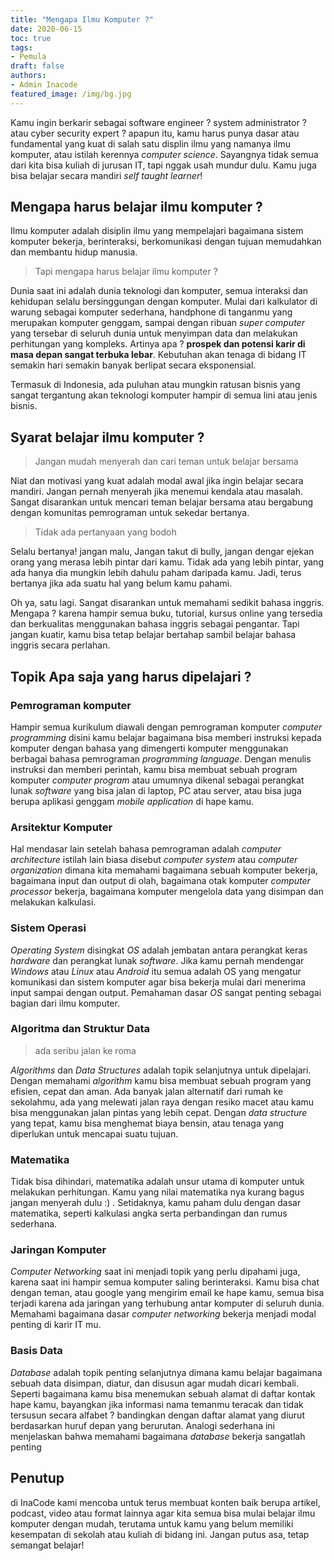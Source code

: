 ```yaml
---
title: "Mengapa Ilmu Komputer ?"
date: 2020-06-15
toc: true
tags:
- Pemula
draft: false
authors:
- Admin Inacode
featured_image: /img/bg.jpg
---
```


Kamu ingin berkarir sebagai software engineer ? system administrator ? atau cyber security expert ? apapun itu, kamu harus punya dasar atau fundamental yang kuat di salah satu displin ilmu yang namanya ilmu komputer, atau istilah kerennya *computer science*. Sayangnya tidak semua dari kita bisa kuliah di jurusan IT, tapi nggak usah mundur dulu. Kamu juga bisa belajar secara mandiri *self taught learner*! 

<!--more--> 


## Mengapa harus belajar ilmu komputer ?

Ilmu komputer adalah disiplin ilmu yang mempelajari bagaimana sistem komputer bekerja, berinteraksi, berkomunikasi dengan tujuan memudahkan dan membantu hidup manusia.

> Tapi mengapa harus belajar ilmu komputer ?

Dunia saat ini adalah dunia teknologi dan komputer, semua interaksi dan kehidupan selalu bersinggungan dengan komputer. Mulai dari kalkulator di warung sebagai komputer sederhana, handphone di tanganmu yang merupakan komputer genggam, sampai dengan ribuan *super computer* yang tersebar di seluruh dunia untuk menyimpan data dan melakukan perhitungan yang kompleks. Artinya apa ? **prospek dan potensi karir di masa depan sangat terbuka lebar**. Kebutuhan akan tenaga di bidang IT semakin hari semakin banyak berlipat secara eksponensial.

Termasuk di Indonesia, ada puluhan atau mungkin ratusan bisnis yang sangat tergantung akan teknologi komputer hampir di semua lini atau jenis bisnis.

## Syarat belajar ilmu komputer ?

> Jangan mudah menyerah dan cari teman untuk belajar bersama

Niat dan motivasi yang kuat adalah modal awal jika ingin belajar secara mandiri. Jangan pernah menyerah jika menemui kendala atau masalah. Sangat disarankan untuk mencari teman belajar bersama atau bergabung dengan komunitas pemrograman untuk sekedar bertanya. 

> Tidak ada pertanyaan yang bodoh

Selalu bertanya! jangan malu, Jangan takut di bully, jangan dengar ejekan orang yang merasa lebih pintar dari kamu. Tidak ada yang lebih pintar, yang ada hanya dia mungkin lebih dahulu paham daripada kamu. Jadi, terus bertanya jika ada suatu hal yang belum kamu pahami.

Oh ya, satu lagi. Sangat disarankan untuk memahami sedikit bahasa inggris. Mengapa ? karena hampir semua buku, tutorial, kursus online yang tersedia dan berkualitas menggunakan bahasa inggris sebagai pengantar. Tapi jangan kuatir, kamu bisa tetap belajar bertahap sambil belajar bahasa inggris secara perlahan.

## Topik Apa saja yang harus dipelajari ?

### Pemrograman komputer

Hampir semua kurikulum diawali dengan pemrograman komputer *computer programming* disini kamu belajar bagaimana bisa  memberi instruksi kepada komputer dengan bahasa yang dimengerti komputer menggunakan berbagai bahasa pemrograman *programming language*. Dengan menulis instruksi dan memberi perintah, kamu bisa membuat sebuah program komputer *computer program* atau umumnya dikenal sebagai perangkat lunak *software* yang bisa jalan di laptop, PC atau server, atau bisa juga berupa aplikasi genggam *mobile application* di hape kamu.

### Arsitektur Komputer

Hal mendasar lain setelah bahasa pemrograman adalah *computer architecture* istilah lain biasa disebut *computer system* atau *computer organization* dimana kita memahami bagaimana sebuah komputer bekerja, bagaimana input dan output di olah, bagaimana otak komputer *computer processor* bekerja, bagaimana komputer mengelola data yang disimpan dan melakukan kalkulasi.

### Sistem Operasi

*Operating System* disingkat *OS* adalah jembatan antara perangkat keras *hardware* dan perangkat lunak *software*. Jika kamu pernah mendengar *Windows* atau *Linux* atau *Android* itu semua adalah OS yang mengatur komunikasi dan sistem komputer agar bisa bekerja mulai dari menerima input sampai dengan output. Pemahaman dasar *OS* sangat penting sebagai bagian dari ilmu komputer.

### Algoritma dan Struktur Data

> ada seribu jalan ke roma

*Algorithms* dan *Data Structures* adalah topik selanjutnya untuk dipelajari. Dengan memahami *algorithm* kamu bisa membuat sebuah program yang efisien, cepat dan aman. Ada banyak jalan alternatif dari rumah ke sekolahmu, ada yang melewati jalan raya dengan resiko macet atau kamu bisa menggunakan jalan pintas yang lebih cepat. Dengan *data structure* yang tepat, kamu bisa menghemat biaya bensin, atau tenaga yang diperlukan untuk mencapai suatu tujuan.


### Matematika

Tidak bisa dihindari, matematika adalah unsur utama di komputer untuk melakukan perhitungan. Kamu yang nilai matematika nya kurang bagus jangan menyerah dulu :) . Setidaknya, kamu paham dulu dengan dasar matematika, seperti 
kalkulasi angka serta perbandingan dan rumus sederhana.

### Jaringan Komputer

*Computer Networking* saat ini menjadi topik yang perlu dipahami juga, karena saat ini hampir semua komputer saling berinteraksi. Kamu bisa chat dengan teman, atau google yang mengirim email ke hape kamu, semua bisa terjadi karena ada jaringan yang terhubung antar komputer di seluruh dunia. Memahami bagaimana dasar *computer networking* bekerja menjadi modal penting di karir IT mu.

### Basis Data

*Database* adalah topik penting selanjutnya dimana kamu belajar bagaimana sebuah data disimpan, diatur, dan disusun agar mudah dicari kembali. Seperti bagaimana kamu bisa menemukan sebuah alamat di daftar kontak hape kamu, bayangkan jika informasi nama temanmu teracak dan tidak tersusun secara alfabet ? bandingkan dengan daftar alamat yang diurut berdasarkan huruf depan yang berurutan. Analogi sederhana ini menjelaskan bahwa memahami bagaimana *database* bekerja sangatlah penting

## Penutup

di InaCode kami mencoba untuk terus membuat konten baik berupa artikel, podcast, video atau format lainnya agar kita semua bisa mulai belajar ilmu komputer dengan mudah, terutama untuk kamu yang belum memiliki kesempatan di sekolah atau kuliah di bidang ini. Jangan putus asa, tetap semangat belajar!